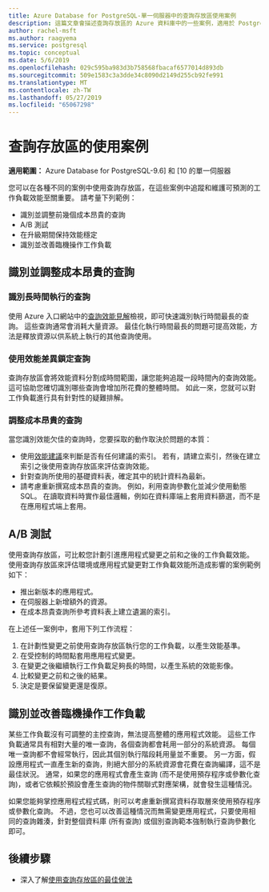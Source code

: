```yaml
---
title: Azure Database for PostgreSQL-單一伺服器中的查詢存放區使用案例
description: 這篇文章會描述查詢存放區的 Azure 資料庫中的一些案例，適用於 PostgreSQL-單一伺服器。
author: rachel-msft
ms.author: raagyema
ms.service: postgresql
ms.topic: conceptual
ms.date: 5/6/2019
ms.openlocfilehash: 029c595ba983d3b758568fbacaf6577014d893db
ms.sourcegitcommit: 509e1583c3a3dde34c8090d2149d255cb92fe991
ms.translationtype: MT
ms.contentlocale: zh-TW
ms.lasthandoff: 05/27/2019
ms.locfileid: "65067298"
---
```

# <a name="usage-scenarios-for-query-store"></a>查詢存放區的使用案例

**適用範圍：** Azure Database for PostgreSQL-9.6] 和 [10 的單一伺服器

您可以在各種不同的案例中使用查詢存放區，在這些案例中追蹤和維護可預測的工作負載效能至關重要。 請考量下列範例： 
- 識別並調整前幾個成本昂貴的查詢 
- A/B 測試 
- 在升級期間保持效能穩定 
- 識別並改善臨機操作工作負載 

## <a name="identify-and-tune-expensive-queries"></a>識別並調整成本昂貴的查詢 

### <a name="identify-longest-running-queries"></a>識別長時間執行的查詢 
使用 Azure 入口網站中的[查詢效能見解](concepts-query-performance-insight.md)檢視，即可快速識別執行時間最長的查詢。 這些查詢通常會消耗大量資源。 最佳化執行時間最長的問題可提高效能，方法是釋放資源以供系統上執行的其他查詢使用。 

### <a name="target-queries-with-performance-deltas"></a>使用效能差異鎖定查詢 
查詢存放區會將效能資料分割成時間範圍，讓您能夠追蹤一段時間內的查詢效能。 這可協助您確切識別哪些查詢會增加所花費的整體時間。 如此一來，您就可以對工作負載進行具有針對性的疑難排解。

### <a name="tuning-expensive-queries"></a>調整成本昂貴的查詢 
當您識別效能欠佳的查詢時，您要採取的動作取決於問題的本質： 
- 使用[效能建議](concepts-performance-recommendations.md)來判斷是否有任何建議的索引。 若有，請建立索引，然後在建立索引之後使用查詢存放區來評估查詢效能。 
- 針對查詢所使用的基礎資料表，確定其中的統計資料為最新。
- 請考慮重新撰寫成本昂貴的查詢。 例如，利用查詢參數化並減少使用動態 SQL。 在讀取資料時實作最佳邏輯，例如在資料庫端上套用資料篩選，而不是在應用程式端上套用。 


## <a name="ab-testing"></a>A/B 測試 
使用查詢存放區，可比較您計劃引進應用程式變更之前和之後的工作負載效能。 使用查詢存放區來評估環境或應用程式變更對工作負載效能所造成影響的案例範例如下： 
- 推出新版本的應用程式。 
- 在伺服器上新增額外的資源。 
- 在成本昂貴查詢所參考資料表上建立遺漏的索引。 
 
在上述任一案例中，套用下列工作流程： 
1. 在計劃性變更之前使用查詢存放區執行您的工作負載，以產生效能基準。 
2. 在受控制的時間點套用應用程式變更。 
3. 在變更之後繼續執行工作負載足夠長的時間，以產生系統的效能影像。 
4. 比較變更之前和之後的結果。 
5. 決定是要保留變更還是復原。 


## <a name="identify-and-improve-ad-hoc-workloads"></a>識別並改善臨機操作工作負載 
某些工作負載沒有可調整的主控查詢，無法提高整體的應用程式效能。 這些工作負載通常具有相對大量的唯一查詢，各個查詢都會耗用一部分的系統資源。 每個唯一查詢都不會經常執行，因此其個別執行階段耗用量並不重要。 另一方面，假設應用程式一直產生新的查詢，則絕大部分的系統資源會花費在查詢編譯，這不是最佳狀況。 通常，如果您的應用程式會產生查詢 (而不是使用預存程序或參數化查詢)，或者它依賴於預設會產生查詢的物件關聯式對應架構，就會發生這種情況。 
 
如果您能夠掌控應用程式程式碼，則可以考慮重新撰寫資料存取層來使用預存程序或參數化查詢。 不過，您也可以改善這種情況而無需變更應用程式，只要使用相同的查詢雜湊，針對整個資料庫 (所有查詢) 或個別查詢範本強制執行查詢參數化即可。 

## <a name="next-steps"></a>後續步驟
- 深入了解[使用查詢存放區的最佳做法](concepts-query-store-best-practices.md)